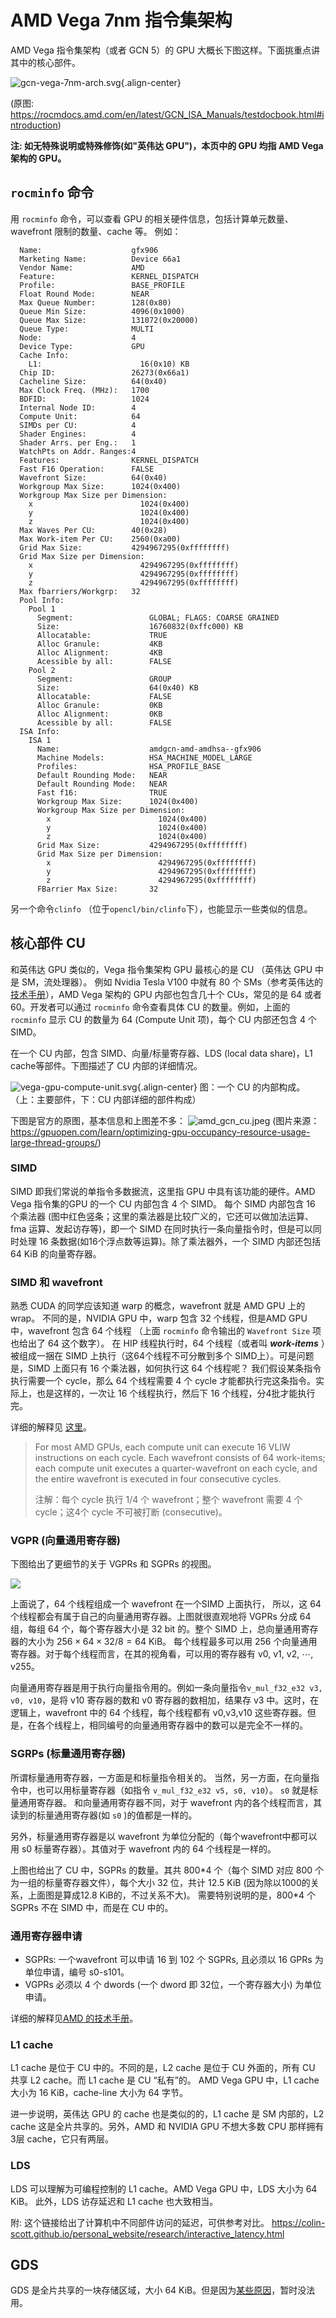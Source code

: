 # AMD Vega 7nm 指令集架构

AMD Vega 指令集架构（或者 GCN 5）的 GPU 大概长下图这样。下面挑重点讲其中的核心部件。

![gcn-vega-7nm-arch.svg](/hpc/advanced-gpu/gcn-vega-7nm-arch.svg){.align-center}

(原图: https://rocmdocs.amd.com/en/latest/GCN_ISA_Manuals/testdocbook.html#introduction)

**注: 如无特殊说明或特殊修饰(如"英伟达 GPU")，本页中的 GPU 均指 AMD Vega 架构的 GPU。**

## `rocminfo` 命令
用 `rocminfo` 命令，可以查看 GPU 的相关硬件信息，包括计算单元数量、wavefront 限制的数量、cache 等。
例如：
```log
  Name:                    gfx906
  Marketing Name:          Device 66a1
  Vendor Name:             AMD
  Feature:                 KERNEL_DISPATCH
  Profile:                 BASE_PROFILE
  Float Round Mode:        NEAR
  Max Queue Number:        128(0x80)
  Queue Min Size:          4096(0x1000)
  Queue Max Size:          131072(0x20000)
  Queue Type:              MULTI
  Node:                    4
  Device Type:             GPU
  Cache Info:
    L1:                      16(0x10) KB
  Chip ID:                 26273(0x66a1)
  Cacheline Size:          64(0x40)
  Max Clock Freq. (MHz):   1700
  BDFID:                   1024
  Internal Node ID:        4
  Compute Unit:            64
  SIMDs per CU:            4
  Shader Engines:          4
  Shader Arrs. per Eng.:   1
  WatchPts on Addr. Ranges:4
  Features:                KERNEL_DISPATCH
  Fast F16 Operation:      FALSE
  Wavefront Size:          64(0x40)
  Workgroup Max Size:      1024(0x400)
  Workgroup Max Size per Dimension:
    x                        1024(0x400)
    y                        1024(0x400)
    z                        1024(0x400)
  Max Waves Per CU:        40(0x28)
  Max Work-item Per CU:    2560(0xa00)
  Grid Max Size:           4294967295(0xffffffff)
  Grid Max Size per Dimension:
    x                        4294967295(0xffffffff)
    y                        4294967295(0xffffffff)
    z                        4294967295(0xffffffff)
  Max fbarriers/Workgrp:   32
  Pool Info:
    Pool 1
      Segment:                 GLOBAL; FLAGS: COARSE GRAINED
      Size:                    16760832(0xffc000) KB
      Allocatable:             TRUE
      Alloc Granule:           4KB
      Alloc Alignment:         4KB
      Acessible by all:        FALSE
    Pool 2
      Segment:                 GROUP
      Size:                    64(0x40) KB
      Allocatable:             FALSE
      Alloc Granule:           0KB
      Alloc Alignment:         0KB
      Acessible by all:        FALSE
  ISA Info:
    ISA 1
      Name:                    amdgcn-amd-amdhsa--gfx906
      Machine Models:          HSA_MACHINE_MODEL_LARGE
      Profiles:                HSA_PROFILE_BASE
      Default Rounding Mode:   NEAR
      Default Rounding Mode:   NEAR
      Fast f16:                TRUE
      Workgroup Max Size:      1024(0x400)
      Workgroup Max Size per Dimension:
        x                        1024(0x400)
        y                        1024(0x400)
        z                        1024(0x400)
      Grid Max Size:           4294967295(0xffffffff)
      Grid Max Size per Dimension:
        x                        4294967295(0xffffffff)
        y                        4294967295(0xffffffff)
        z                        4294967295(0xffffffff)
      FBarrier Max Size:       32
```

另一个命令`clinfo` （位于`opencl/bin/clinfo`下），也能显示一些类似的信息。

## 核心部件 CU
和英伟达 GPU 类似的，Vega 指令集架构 GPU 最核心的是 CU （英伟达 GPU 中是 SM，流处理器）。
例如 Nvidia Tesla V100 中就有 80 个 SMs（参考英伟达的[技术手册](https://images.nvidia.cn/content/volta-architecture/pdf/volta-architecture-whitepaper.pdf)），AMD Vega 架构的 GPU 内部也包含几十个 CUs，常见的是 64 或者 60。开发者可以通过 `rocminfo` 命令查看具体 CU 的数量。例如，上面的 `rocminfo` 显示 CU 的数量为 64 (Compute Unit 项)，每个 CU 内部还包含 4 个 SIMD。

在一个 CU 内部，包含 SIMD、向量/标量寄存器、LDS (local data share)，L1 cache等部件。下图描述了 CU 内部的详细情况。

![vega-gpu-compute-unit.svg](/hpc/advanced-gpu/vega-gpu-compute-unit.svg){.align-center}
图：一个 CU 的内部构成。（上：主要部件，下：CU 内部详细的部件构成）

下图是官方的原图，基本信息和上图差不多：
![amd_gcn_cu.jpeg](/hpc/advanced-gpu/amd_gcn_cu.jpeg)
(图片来源：https://gpuopen.com/learn/optimizing-gpu-occupancy-resource-usage-large-thread-groups/)

### SIMD
SIMD 即我们常说的单指令多数据流，这里指 GPU 中具有该功能的硬件。AMD Vega 指令集的GPU 的一个 CU 内部包含 4 个 SIMD。
每个 SIMD 内部包含 16 个乘法器 (图中红色竖条；这里的乘法器是比较广义的，它还可以做加法运算、fma 运算、发起访存等)，即一个 SIMD 在同时执行一条向量指令时，但是可以同时处理 16 条数据(如16个浮点数等运算)。除了乘法器外，一个 SIMD 内部还包括 64 KiB 的向量寄存器。

### SIMD 和 wavefront
熟悉 CUDA 的同学应该知道 warp 的概念，wavefront 就是 AMD GPU 上的 wrap。
不同的是，NVIDIA GPU 中，warp 包含 32 个线程，但是AMD GPU 中，wavefront 包含 64 个线程 （上面 `rocminfo` 命令输出的 `Wavefront Size` 项也给出了 64 这个数字）。
在 HIP 线程执行时，64 个线程（或者叫 ***work-items*** ）被组成一捆在 SIMD 上执行（这64个线程不可分散到多个 SIMD上）。可是问题是，SIMD 上面只有 16 个乘法器，如何执行这 64 个线程呢？
我们假设某条指令执行需要一个 cycle，那么 64 个线程需要 4 个 cycle 才能都执行完这条指令。实际上，也是这样的，一次让 16 个线程执行，然后下 16 个线程，分4批才能执行完。

详细的解释见 [这里](https://rocmdocs.amd.com/en/latest/Programming_Guides/Opencl-optimization.html?highlight=wavefront#hiding-alu-and-memory-latency)。

> For most AMD GPUs, each compute unit can execute 16 VLIW instructions on each cycle. Each wavefront consists of 64 work-items; each compute unit executes a quarter-wavefront on each cycle, and the entire wavefront is executed in four consecutive cycles.
>
> 注解：每个 cycle 执行 1/4 个 wavefront；整个 wavefront 需要 4 个 cycle；这4个 cycle 不可被打断 (consecutive)。

### VGPR (向量通用寄存器)
下图给出了更细节的关于 VGPRs 和 SGPRs 的视图。

![](https://rocmdocs.amd.com/en/latest/_images/fig_2_1_vega.png)

上面说了，64 个线程组成一个 wavefront 在一个SIMD 上面执行，
所以，这 64 个线程都会有属于自己的向量通用寄存器。上图就很直观地将 VGPRs 分成 64 组，每组 64 个，每个寄存器大小是 32 bit 的。整个 SIMD 上，总向量通用寄存器的大小为 $256 \times 64 \times 32/8=64$ KiB。
每个线程最多可以用 256 个向量通用寄存器。对于每个线程而言，在其的视角看，可以用的寄存器有 v0, v1, v2, $\cdots$, v255。

向量通用寄存器是用于执行向量指令用的。例如一条向量指令`v_mul_f32_e32 v3, v0, v10`，是将 v10 寄存器的数和 v0 寄存器的数相加，结果存 v3 中。这时，在逻辑上，wavefront 中的 64 个线程，每个线程都有 v0,v3,v10 这些寄存器。但是，在各个线程上，相同编号的向量通用寄存器中的数可以是完全不一样的。

### SGRPs (标量通用寄存器)
所谓标量通用寄存器，一方面是和标量指令相关的。
当然，另一方面，在向量指令中，也可以用标量寄存器（如指令 `v_mul_f32_e32 v5, s0, v10`）。
`s0` 就是标量通用寄存器。
和向量通用寄存器不同，对于 wavefront 内的各个线程而言，其读到的标量通用寄存器(如 `s0` )的值都是一样的。

另外，标量通用寄存器是以 wavefront 为单位分配的（每个wavefront中都可以用 s0 标量寄存器）。其值对于 wavefront 内的 64 个线程是一样的。

上图也给出了 CU 中，SGPRs 的数量。其共 800\*4 个（每个 SIMD 对应 800 个为一组的标量寄存器文件），每个大小 32 位，共计 12.5 KiB (因为除以1000的关系，上面图是算成12.8 KiB的，不过关系不大)。
需要特别说明的是，800\*4 个 SGPRs 不在 SIMD 中，而是在 CU 中的。

### 通用寄存器申请
- SGPRs: 一个wavefront 可以申请 16 到 102 个 SGPRs, 且必须以 16 GPRs 为单位申请，编号 s0-s101。
- VGPRs 必须以 4 个 dwords (一个 dword 即 32位，一个寄存器大小) 为单位申请。

详细的解释见[AMD 的技术手册](
https://rocmdocs.amd.com/en/latest/GCN_ISA_Manuals/testdocbook.html#sgpr-allocation-and-storage)。

### L1 cache
L1 cache 是位于 CU 中的。不同的是，L2 cache 是位于 CU 外面的，所有 CU 共享 L2 cache。而 L1 cache 是 CU “私有”的。
AMD Vega GPU 中，L1 cache 大小为 16 KiB，cache-line 大小为 64 字节。

进一步说明，英伟达 GPU 的 cache 也是类似的的，L1 cache 是 SM 内部的，L2 cache 这是全片共享的。另外，AMD 和 NVIDIA GPU 不想大多数 CPU 那样拥有 3层 cache，它只有两层。

### LDS
LDS 可以理解为可编程控制的 L1 cache。AMD Vega GPU 中，LDS 大小为 64 KiB。
此外，LDS 访存延迟和 L1 cache 也大致相当。

附: 这个链接给出了计算机中不同部件访问的延迟，可供参考对比。
https://colin-scott.github.io/personal_website/research/interactive_latency.html

## GDS
GDS 是全片共享的一块存储区域，大小 64 KiB。但是因为[某些原因](https://github.com/RadeonOpenCompute/ROCm/issues/1296)，暂时没法用。
